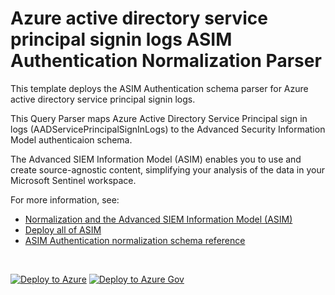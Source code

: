 # Azure active directory service principal signin logs ASIM Authentication Normalization Parser

This template deploys the ASIM Authentication schema parser for Azure active directory service principal signin logs.

This Query Parser maps Azure Active Directory Service Principal sign in logs (AADServicePrincipalSignInLogs) to the Advanced Security Information Model authenticaion schema.


The Advanced SIEM Information Model (ASIM) enables you to use and create source-agnostic content, simplifying your analysis of the data in your Microsoft Sentinel workspace.

For more information, see:

- [Normalization and the Advanced SIEM Information Model (ASIM)](https://aka.ms/AboutASIM)
- [Deploy all of ASIM](https://aka.ms/DeployASIM)
- [ASIM Authentication normalization schema reference](https://aka.ms/ASimAuthenticationDoc)

<br>

[![Deploy to Azure](https://aka.ms/deploytoazurebutton)](https://portal.azure.com/#create/Microsoft.Template/uri/https%3A%2F%2Fraw.githubusercontent.com%2FAzure%2FAzure-Sentinel%2Fyf%2Frearrangement2%2FParsers%2FASimAuthentication%2FARM%2FASimAuthenticationAADServicePrincipalSignInLogs%2FASimAuthenticationAADServicePrincipalSignInLogs.json) [![Deploy to Azure Gov](https://aka.ms/deploytoazuregovbutton)](https://portal.azure.us/#create/Microsoft.Template/uri/https%3A%2F%2Fraw.githubusercontent.com%2FAzure%2FAzure-Sentinel%2Fyf%2Frearrangement2%2FParsers%2FASimAuthentication%2FARM%2FASimAuthenticationAADServicePrincipalSignInLogs%2FASimAuthenticationAADServicePrincipalSignInLogs.json)
